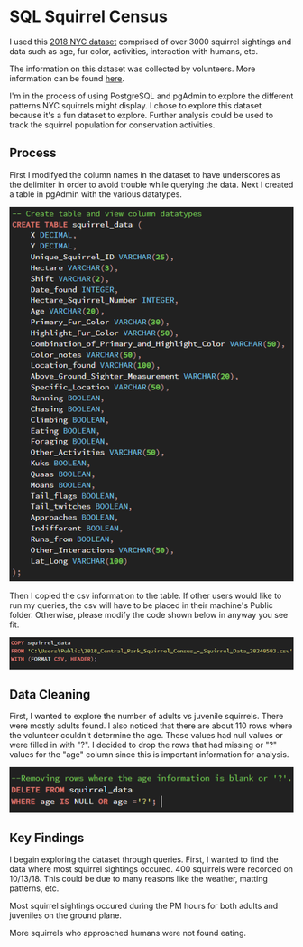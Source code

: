 # SQL Squirrel Census

I used this [2018 NYC dataset](https://data.cityofnewyork.us/Environment/2018-Central-Park-Squirrel-Census-Squirrel-Data/vfnx-vebw/about_data) comprised of over 3000 squirrel sightings and data such as age, fur color, activities, interaction with humans, etc.

The information on this dataset was collected by volunteers. More information can be found [here](https://www.thesquirrelcensus.com/).

I'm in the process of using PostgreSQL and pgAdmin to explore the different patterns NYC squirrels might display. I chose to explore this dataset because it's a fun dataset to explore. Further analysis could be used to track the squirrel population for conservation activities.

## Process

First I modifyed the column names in the dataset to have underscores as the delimiter in order to avoid trouble while querying the data. Next I created a table in pgAdmin with the various datatypes.

![table](Images/table.PNG)

Then I copied the csv information to the table. If other users would like to run my queries, the csv will have to be placed in their machine's Public folder. Otherwise, please modify the code shown below in anyway you see fit.

![public](Images/public.PNG)

## Data Cleaning

First, I wanted to explore the number of adults vs juvenile squirrels. There were mostly adults found. I also noticed that there are about 110 rows where the volunteer couldn't determine the age. These values had null values or were filled in with "?". I decided to drop the rows that had missing or "?" values for the "age" column since this is important information for analysis. 

![delete](Images/delete.PNG)

## Key Findings

I begain exploring the dataset through queries. First, I wanted to find the data where most squirrel sightings occured. 400 squirrels were recorded on 10/13/18. This could be due to many reasons like the weather, matting patterns, etc.

Most squirrel sightings occured during the PM hours for both adults and juveniles on the ground plane.

More squirrels who approached humans were not found eating.
